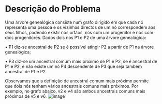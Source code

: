 # Descrição do Problema

Uma árvore genealógica consiste num grafo dirigido em que cada nó representa uma pessoa e os
vizinhos directos de um nó correspondem aos seus filhos, podendo existir nós orfãos, nós com
um progenitor e nós com dois progenitores. Dados dois nós P1 e P2 de uma árvore genealógica:

• P1 diz-se ancestral de P2 se é possível atingir P2 a partir de P1 na árvore genealógica;

• P3 diz-se um ancestral comum mais próximo de P1 e P2, se é ancestral de P1 e P2, e não existe um nó P4 descendente de P3 que seja também ancestral de P1 e P2.

Observamos que a definição de ancestral comum mais próximo permite que dois nós tenham
vários ancestrais comuns mais próximos. Por exemplo, no grafo abaixo, v2 e v4 são ambos
ancestrais comuns mais próximos de v5 e v6.
![image](https://user-images.githubusercontent.com/29461917/149673346-3c230c22-95d3-4d7e-86bc-b0fa1bbc1ada.png)
